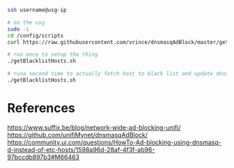 
```bash
ssh username@usg-ip

# on the usg
sudo -i
cd /config/scripts
curl https://raw.githubusercontent.com/vrince/dnsmasqAdBlock/master/getBlacklistHosts.sh > getBlacklistHosts.sh

# run once to setup the thing
./getBlacklistHosts.sh

# runa second time to actually fetch host to black list and update dnsmask config
./getBlacklistHosts.sh
```

# References

https://www.suffix.be/blog/network-wide-ad-blocking-unifi/
https://github.com/unifiMynet/dnsmasqAdBlock/
https://community.ui.com/questions/HowTo-Ad-blocking-using-dnsmasq-d-instead-of-etc-hosts/1598a96d-28af-4f3f-ab96-97bccdb897b3#M66463